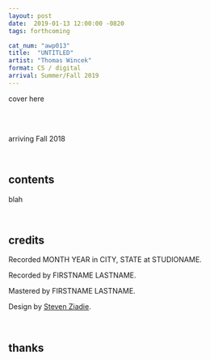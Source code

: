 ```yaml
---
layout: post
date:  2019-01-13 12:00:00 -0820
tags: forthcoming

cat_num: "awp013"
title:  "UNTITLED"
artist: "Thomas Wincek"
format: CS / digital
arrival: Summer/Fall 2019
---
```


cover here

<br/>

<br/>arriving Fall 2018

<br/>

## contents

blah

<br/>

## credits

Recorded MONTH YEAR in CITY, STATE at STUDIONAME.

Recorded by FIRSTNAME LASTNAME.

Mastered by FIRSTNAME LASTNAME.

Design by [Steven Ziadie](http://s-ziadie.com/).

<br/>

## thanks
